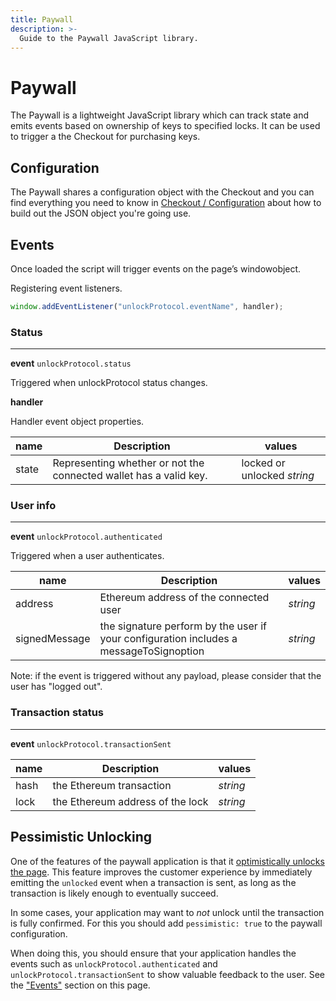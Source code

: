 ```yaml
---
title: Paywall
description: >-
  Guide to the Paywall JavaScript library.
---
```

# Paywall

The Paywall is a lightweight JavaScript library which can track state and emits
events based on ownership of keys to specified locks. It can be used to trigger
a the Checkout for purchasing keys.

## Configuration

The Paywall shares a configuration object with the Checkout and you can find
everything you need to know in [Checkout / Configuration](/tools/checkout/configuration#the-paywallconfig-object) about how to build
out the JSON object you're going use.

## Events
Once loaded the script will trigger events on the page’s ​window​ object. 

Registering event listeners.

```javascript
window.addEventListener("unlockProtocol.eventName", handler);
```
### Status
<hr />

**event** `unlockProtocol.status`

Triggered when unlockProtocol status changes.

**handler**

Handler event object properties.

| name       | Description |    values |
|------------|-----------|--------------|
| state      | Representing whether or not the connected wallet has a valid key.| locked or unlocked *string*  |


### User info
<hr />

**event** `unlockProtocol.authenticated`

Triggered when a user authenticates.

| name       | Description |    values |
|------------|-----------|--------------|
| address    |Ethereum address of the connected user| *string* |
| signedMessage | the signature perform by the user if your configuration includes a messageToSignoption| *string*|


Note: if the event is triggered without any payload, please consider that the user has "logged out".

### Transaction status
<hr />

**event** `unlockProtocol.transactionSent`

| name       | Description |    values |
|------------|-----------|--------------|
| hash       |the Ethereum transaction| *string* |
| lock       | the Ethereum address of the lock| *string* |

## Pessimistic Unlocking

One of the features of the paywall application is that it [optimistically unlocks the page](https://unlock-protocol.com/blog/hello-optimistic-unlocking/). This feature improves the customer experience by immediately emitting the `unlocked` event when a transaction is sent, as long as the transaction is likely enough to eventually succeed.

In some cases, your application may want to _not_ unlock until the transaction is fully confirmed. For this you should add `pessimistic: true` to the paywall configuration.

When doing this, you should ensure that your application handles the events such as `unlockProtocol.authenticated` and `unlockProtocol.transactionSent` to show valuable feedback to the user. See the ["Events"](#events) section on this page.